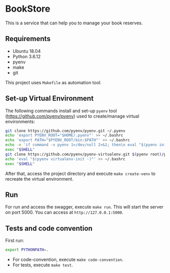 # BookStore

This is a service that can help you to manage your book reserves.

## Requirements
- Ubuntu 18.04
- Python 3.6.12
- pyenv
- make
- git

This project uses `Makefile` as automation tool.


## Set-up Virtual Environment

The following commands install and set-up `pyenv` tool (https://github.com/pyenv/pyenv) used to create/manage virtual environments:

```bash
git clone https://github.com/pyenv/pyenv.git ~/.pyenv
echo 'export PYENV_ROOT="$HOME/.pyenv"' >> ~/.bashrc
echo 'export PATH="$PYENV_ROOT/bin:$PATH"' >> ~/.bashrc
echo -e 'if command -v pyenv 1>/dev/null 2>&1; then\n eval "$(pyenv init -)"\nfi' >> ~/.bashrc
exec "$SHELL"
git clone https://github.com/pyenv/pyenv-virtualenv.git $(pyenv root)/plugins/pyenv-virtualenv
echo 'eval "$(pyenv virtualenv-init -)"' >> ~/.bashrc
exec "$SHELL"
```

After that, access the project directory and execute `make create-venv` to recreate the virtual environment.

## Run

For run and access the swagger, execute `make run`. This will start the server on port 5000. You can access at `http://127.0.0.1:5000`.

## Tests and code convention

First run:
```bash
export PYTHONPATH=.
```
- For code-convention, execute `make code-convention`.
- For tests, execute `make test`.